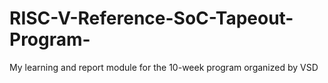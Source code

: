 # RISC-V-Reference-SoC-Tapeout-Program-
My learning and report module for the 10-week program organized by VSD
